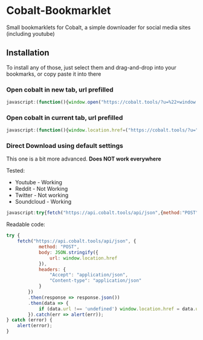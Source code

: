 # Cobalt-Bookmarklet
Small bookmarklets for Cobalt, a simple downloader for social media sites (including youtube)

## Installation
To install any of those, just select them and drag-and-drop into your bookmarks, or copy paste it into there


### Open cobalt in new tab, url prefilled
```js
javascript:(function(){window.open("https://cobalt.tools/?u=%22+window.location.href,%20%27_blank%27).focus();})();
```

### Open cobalt in current tab, url prefilled
```js
javascript:(function(){window.location.href=("https://cobalt.tools/?u="+window.location.href)})();
```

### Direct Download using default settings
This one is a bit more advanced. **Does NOT work everywhere**

Tested:
- Youtube - Working
- Reddit - Not Working
- Twitter - Not working
- Soundcloud - Working


```js
javascript:try{fetch("https://api.cobalt.tools/api/json",{method:"POST",body:JSON.stringify({url:window.location.href}),headers:{Accept:"application/json","Content-type":"application/json"}}).then(t=>t.json()).then(t=>{"undefined"!==t.url&&(window.location.href=t.url)}).catch(t=>alert(t))}catch(t){alert(t)}
```

Readable code:
```js
try {
    fetch("https://api.cobalt.tools/api/json", {
            method: "POST",
            body: JSON.stringify({
                url: window.location.href
            }),
            headers: {
                "Accept": "application/json",
                "Content-type": "application/json"
            }
        })
        .then(response => response.json())
        .then(data => {
            if (data.url !== 'undefined') window.location.href = data.url
        }).catch(err => alert(err));
} catch (error) {
    alert(error);
}
```

